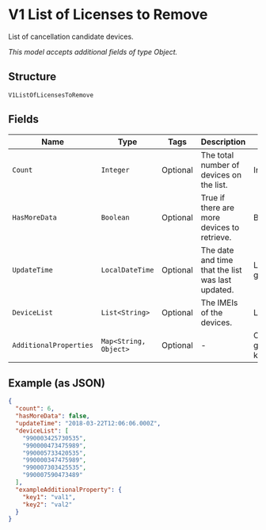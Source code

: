 
# V1 List of Licenses to Remove

List of cancellation candidate devices.

*This model accepts additional fields of type Object.*

## Structure

`V1ListOfLicensesToRemove`

## Fields

| Name | Type | Tags | Description | Getter | Setter |
|  --- | --- | --- | --- | --- | --- |
| `Count` | `Integer` | Optional | The total number of devices on the list. | Integer getCount() | setCount(Integer count) |
| `HasMoreData` | `Boolean` | Optional | True if there are more devices to retrieve. | Boolean getHasMoreData() | setHasMoreData(Boolean hasMoreData) |
| `UpdateTime` | `LocalDateTime` | Optional | The date and time that the list was last updated. | LocalDateTime getUpdateTime() | setUpdateTime(LocalDateTime updateTime) |
| `DeviceList` | `List<String>` | Optional | The IMEIs of the devices. | List<String> getDeviceList() | setDeviceList(List<String> deviceList) |
| `AdditionalProperties` | `Map<String, Object>` | Optional | - | Object getAdditionalProperty(String key) | additionalProperty(String key, Object value) |

## Example (as JSON)

```json
{
  "count": 6,
  "hasMoreData": false,
  "updateTime": "2018-03-22T12:06:06.000Z",
  "deviceList": [
    "990003425730535",
    "990000473475989",
    "990005733420535",
    "990000347475989",
    "990007303425535",
    "990007590473489"
  ],
  "exampleAdditionalProperty": {
    "key1": "val1",
    "key2": "val2"
  }
}
```

